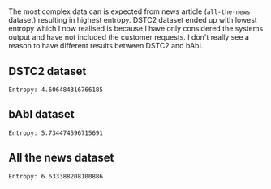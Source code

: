 #
The most complex data can is expected from news article (`all-the-news` dataset) resulting in highest entropy. DSTC2 dataset ended up with lowest entropy which I now realised is because I have only considered the systems output and have not included the customer requests. I don't really see a reason to have different results between DSTC2 and bAbI.

## DSTC2 dataset
```
Entropy: 4.606484316766185
```

## bAbI dataset
```
Entropy: 5.734474596715691
```

## All the news dataset
```
Entropy: 6.633388208100886
```